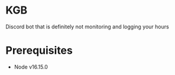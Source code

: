 # KGB
Discord bot that is definitely not monitoring and logging your hours

# Prerequisites
* Node v16.15.0
